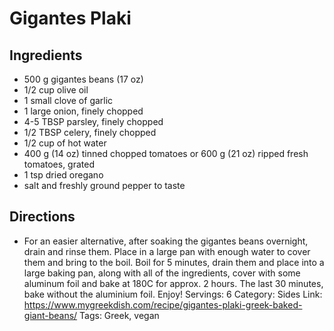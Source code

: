 # Gigantes Plaki
## Ingredients
- 500 g gigantes beans (17 oz)
- 1/2 cup olive oil
- 1 small clove of garlic
- 1 large onion, finely chopped
- 4-5 TBSP parsley, finely chopped
- 1/2 TBSP celery, finely chopped
- 1/2 cup of hot water
- 400 g (14 oz) tinned chopped tomatoes or 600 g (21 oz) ripped fresh tomatoes, grated
- 1 tsp dried oregano
- salt and freshly ground pepper to taste
## Directions
- For an easier alternative, after soaking the gigantes beans overnight, drain and rinse them. Place in a large pan with enough water to cover them and bring to the boil. Boil for 5 minutes, drain them and place into a large baking pan, along with all of the ingredients, cover with some aluminum foil and bake at 180C for approx. 2 hours. The last 30 minutes, bake without the aluminium foil. Enjoy!
Servings: 6
Category: Sides
Link: https://www.mygreekdish.com/recipe/gigantes-plaki-greek-baked-giant-beans/
Tags: Greek, vegan
